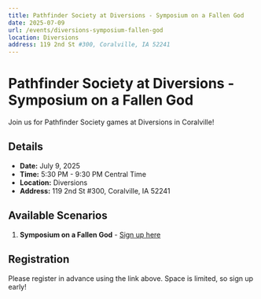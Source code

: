 ```yaml
---
title: Pathfinder Society at Diversions - Symposium on a Fallen God
date: 2025-07-09
url: /events/diversions-symposium-fallen-god
location: Diversions
address: 119 2nd St #300, Coralville, IA 52241
---
```


# Pathfinder Society at Diversions - Symposium on a Fallen God

Join us for Pathfinder Society games at Diversions in Coralville!

## Details

- **Date:** July 9, 2025
- **Time:** 5:30 PM - 9:30 PM Central Time
- **Location:** Diversions
- **Address:** 119 2nd St #300, Coralville, IA 52241

## Available Scenarios

1. **Symposium on a Fallen God** - [Sign up here](https://www.rpgchronicles.net/session/cabe4362-50e0-4447-b5fc-b7361b3d586c/pregame)

## Registration

Please register in advance using the link above. Space is limited, so sign up early!